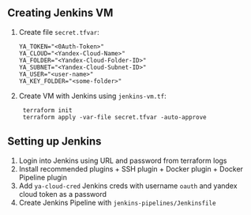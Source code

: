 Creating Jenkins VM
------------------------------
1. Create file `secret.tfvar`:

       YA_TOKEN="<0Auth-Token>" 
       YA_CLOUD="<Yandex-Cloud-Name>"
       YA_FOLDER="<Yandex-Cloud-Folder-ID>"
       YA_SUBNET="<Yandex-Cloud-Subnet-ID>"
       YA_USER="<user-name>"
       YA_KEY_FOLDER="<some-folder>"

2. Create VM with Jenkins using `jenkins-vm.tf`:

        terraform init
        terraform apply -var-file secret.tfvar -auto-approve

Setting up Jenkins
----------------------------------
1. Login into Jenkins using URL and password from terraform logs
2. Install recommended plugins + SSH plugin + Docker plugin + Docker Pipeline plugin
3. Add `ya-cloud-cred` Jenkins creds with username `oauth` and yandex cloud token as a password
4. Create Jenkins Pipeline with `jenkins-pipelines/Jenkinsfile`
